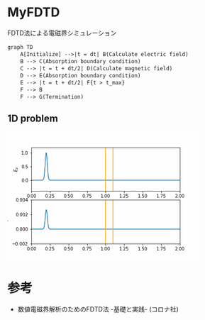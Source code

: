 # MyFDTD
FDTD法による電磁界シミュレーション

```mermaid
graph TD
    A[Initialize] -->|t = dt| B(Calculate electric field)
    B --> C(Absorption boundary condition)
    C --> |t = t + dt/2| D(Calculate magnetic field)
    D --> E(Absorption boundary condition)
    E --> |t = t + dt/2| F{t > t_max}
    F --> B
    F --> G(Termination)
```

## 1D problem
![](img/1d-mur/animation.gif)


# 参考
- 数値電磁界解析のためのFDTD法 -基礎と実践- (コロナ社)